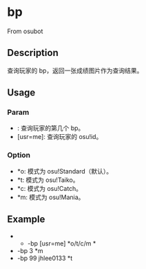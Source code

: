 # bp
From osubot
## Description
查询玩家的 bp，返回一张成绩图片作为查询结果。
## Usage
### Param
- <id>: 查询玩家的第几个 bp。
- [usr=me]: 查询玩家的 osu!id。
### Option
- *o: 模式为 osu!Standard（默认）。
- *t: 模式为 osu!Taiko。
- *c: 模式为 osu!Catch。
- *m: 模式为 osu!Mania。
## Example
- * -bp <id> [usr=me] *o/t/c/m *
- -bp 3 *m
- -bp 99 jhlee0133 *t